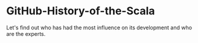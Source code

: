# GitHub-History-of-the-Scala
Let's find out who has had the most influence on its development and who are the experts.
